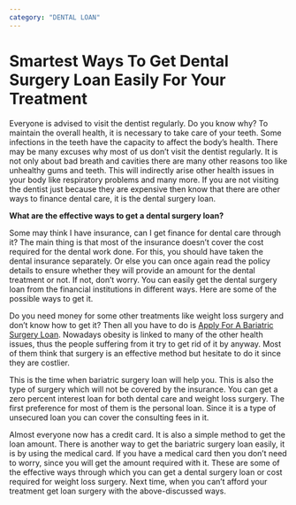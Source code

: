 ```yaml
---
category: "DENTAL LOAN"
---
```


# Smartest Ways To Get Dental Surgery Loan Easily For Your Treatment

Everyone is advised to visit the dentist regularly. Do you know why? To maintain the overall health, it is necessary to take care of your teeth. Some infections in the teeth have the capacity to affect the body’s health. There may be many excuses why most of us don’t visit the dentist regularly. It is not only about bad breath and cavities there are many other reasons too like unhealthy gums and teeth. This will indirectly arise other health issues in your body like respiratory problems and many more. If you are not visiting the dentist just because they are expensive then know that there are other ways to finance dental care, it is the dental surgery loan.

**What are the effective ways to get a dental surgery loan?**

Some may think I have insurance, can I get finance for dental care through it? The main thing is that most of the insurance doesn’t cover the cost required for the dental work done. For this, you should have taken the dental insurance separately. Or else you can once again read the policy details to ensure whether they will provide an amount for the dental treatment or not. If not, don’t worry. You can easily get the dental surgery loan from the financial institutions in different ways. Here are some of the possible ways to get it.

Do you need money for some other treatments like weight loss surgery and don’t know how to get it? Then all you have to do is [Apply For A Bariatric Surgery Loan](https://tlc.com.au/category/bariatric-surgery-loan/). Nowadays obesity is linked to many of the other health issues, thus the people suffering from it try to get rid of it by anyway. Most of them think that surgery is an effective method but hesitate to do it since they are costlier.

This is the time when bariatric surgery loan will help you. This is also the type of surgery which will not be covered by the insurance. You can get a zero percent interest loan for both dental care and weight loss surgery. The first preference for most of them is the personal loan. Since it is a type of unsecured loan you can cover the consulting fees in it.

Almost everyone now has a credit card. It is also a simple method to get the loan amount. There is another way to get the bariatric surgery loan easily, it is by using the medical card. If you have a medical card then you don’t need to worry, since you will get the amount required with it. These are some of the effective ways through which you can get a dental surgery loan or cost required for weight loss surgery. Next time, when you can’t afford your treatment get loan surgery with the above-discussed ways.
